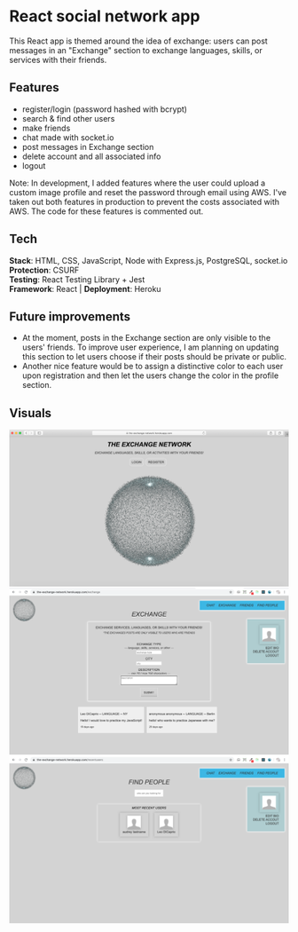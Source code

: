 # React social network app

This React app is themed around the idea of exchange: users can post messages in an "Exchange" section to exchange languages, skills, or services with their friends.

## Features

- register/login (password hashed with bcrypt)
- search & find other users
- make friends
- chat made with socket.io
- post messages in Exchange section
- delete account and all associated info
- logout

Note: In development, I added features where the user could upload a custom image profile and reset the password through email using AWS. I've taken out both features in production to prevent the costs associated with AWS. The code for these features is commented out.

## Tech

**Stack**: HTML, CSS, JavaScript, Node with Express.js, PostgreSQL, socket.io <br />
**Protection**: CSURF <br />
**Testing**: React Testing Library + Jest <br />
**Framework**: React | **Deployment**: Heroku

## Future improvements

- At the moment, posts in the Exchange section are only visible to the users' friends. To improve user experience, I am planning on updating this section to let users choose if their posts should be private or public.
- Another nice feature would be to assign a distinctive color to each user upon registration and then let
  the users change the color in the profile section.

## Visuals

![screenshot](screenshot-socialnetwork.png)
![screenshot](screenshot2-network.png)
![screenshot](screenshot3-network.png)
